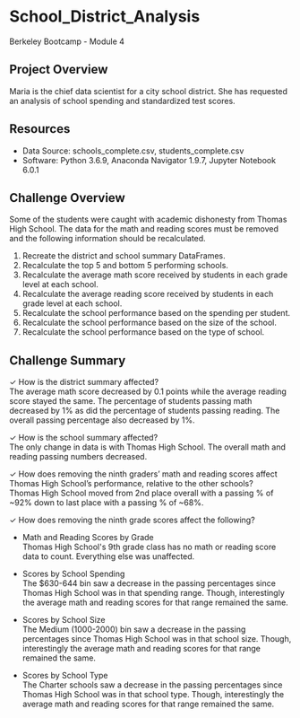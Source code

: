 # School_District_Analysis
Berkeley Bootcamp - Module 4

## Project Overview
Maria is the chief data scientist for a city school district. She has requested an analysis of school spending and standardized test scores.

## Resources
- Data Source: schools_complete.csv, students_complete.csv
- Software: Python 3.6.9, Anaconda Navigator 1.9.7, Jupyter Notebook 6.0.1

## Challenge Overview
Some of the students were caught with academic dishonesty from Thomas High School. The data for the math and reading scores must be removed and the following information should be recalculated.

1. Recreate the district and school summary DataFrames.
2. Recalculate the top 5 and bottom 5 performing schools.
3. Recalculate the average math score received by students in each grade level at each school.
4. Recalculate the average reading score received by students in each grade level at each school.
5. Recalculate the school performance based on the spending per student.
6. Recalculate the school performance based on the size of the school.
7. Recalculate the school performance based on the type of school.

## Challenge Summary

✓ How is the district summary affected?  
The average math score decreased by 0.1 points while the average reading score stayed the same.  The percentage of students passing math decreased by 1% as did the percentage of students passing reading. The overall passing percentage also decreased by 1%.

✓ How is the school summary affected?  
The only change in data is with Thomas High School. The overall math and reading passing numbers decreased.

✓ How does removing the ninth graders’ math and reading scores affect Thomas High School’s performance, relative to the other schools?  
Thomas High School moved from 2nd place overall with a passing % of ~92% down to last place with a passing % of ~68%.

✓ How does removing the ninth grade scores affect the following?  

- Math and Reading Scores by Grade  
Thomas High School's 9th grade class has no math or reading score data to count. Everything else was unaffected.

- Scores by School Spending  
The $630-644 bin saw a decrease in the passing percentages since Thomas High School was in that spending range. Though, interestingly   the average math and reading scores for that range remained the same.

- Scores by School Size  
The Medium (1000-2000) bin saw a decrease in the passing percentages since Thomas High School was in that school size. Though, interestingly the average math and reading scores for that range remained the same.
  
- Scores by School Type  
The Charter schools saw a decrease in the passing percentages since Thomas High School was in that school type. Though, interestingly the average math and reading scores for that range remained the same.
